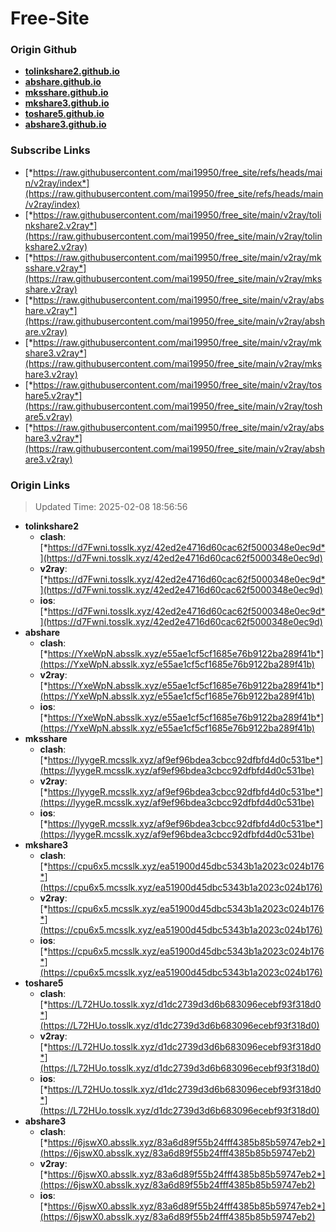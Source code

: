 # Free-Site

### Origin Github

- [**tolinkshare2.github.io**](https://github.com/tolinkshare2/tolinkshare2.github.io)
- [**abshare.github.io**](https://github.com/abshare/abshare.github.io)
- [**mksshare.github.io**](https://github.com/mksshare/mksshare.github.io)
- [**mkshare3.github.io**](https://github.com/mkshare3/mkshare3.github.io)
- [**toshare5.github.io**](https://github.com/toshare5/toshare5.github.io)
- [**abshare3.github.io**](https://github.com/abshare3/abshare3.github.io)

### Subscribe Links

- [*https://raw.githubusercontent.com/mai19950/free_site/refs/heads/main/v2ray/index*](https://raw.githubusercontent.com/mai19950/free_site/refs/heads/main/v2ray/index)
- [*https://raw.githubusercontent.com/mai19950/free_site/main/v2ray/tolinkshare2.v2ray*](https://raw.githubusercontent.com/mai19950/free_site/main/v2ray/tolinkshare2.v2ray)
- [*https://raw.githubusercontent.com/mai19950/free_site/main/v2ray/mksshare.v2ray*](https://raw.githubusercontent.com/mai19950/free_site/main/v2ray/mksshare.v2ray)
- [*https://raw.githubusercontent.com/mai19950/free_site/main/v2ray/abshare.v2ray*](https://raw.githubusercontent.com/mai19950/free_site/main/v2ray/abshare.v2ray)
- [*https://raw.githubusercontent.com/mai19950/free_site/main/v2ray/mkshare3.v2ray*](https://raw.githubusercontent.com/mai19950/free_site/main/v2ray/mkshare3.v2ray)
- [*https://raw.githubusercontent.com/mai19950/free_site/main/v2ray/toshare5.v2ray*](https://raw.githubusercontent.com/mai19950/free_site/main/v2ray/toshare5.v2ray)
- [*https://raw.githubusercontent.com/mai19950/free_site/main/v2ray/abshare3.v2ray*](https://raw.githubusercontent.com/mai19950/free_site/main/v2ray/abshare3.v2ray)

### Origin Links

> Updated Time: 2025-02-08 18:56:56

- **tolinkshare2**
  - **clash**: [*https://d7Fwni.tosslk.xyz/42ed2e4716d60cac62f5000348e0ec9d*](https://d7Fwni.tosslk.xyz/42ed2e4716d60cac62f5000348e0ec9d)
  - **v2ray**: [*https://d7Fwni.tosslk.xyz/42ed2e4716d60cac62f5000348e0ec9d*](https://d7Fwni.tosslk.xyz/42ed2e4716d60cac62f5000348e0ec9d)
  - **ios**: [*https://d7Fwni.tosslk.xyz/42ed2e4716d60cac62f5000348e0ec9d*](https://d7Fwni.tosslk.xyz/42ed2e4716d60cac62f5000348e0ec9d)
- **abshare**
  - **clash**: [*https://YxeWpN.absslk.xyz/e55ae1cf5cf1685e76b9122ba289f41b*](https://YxeWpN.absslk.xyz/e55ae1cf5cf1685e76b9122ba289f41b)
  - **v2ray**: [*https://YxeWpN.absslk.xyz/e55ae1cf5cf1685e76b9122ba289f41b*](https://YxeWpN.absslk.xyz/e55ae1cf5cf1685e76b9122ba289f41b)
  - **ios**: [*https://YxeWpN.absslk.xyz/e55ae1cf5cf1685e76b9122ba289f41b*](https://YxeWpN.absslk.xyz/e55ae1cf5cf1685e76b9122ba289f41b)
- **mksshare**
  - **clash**: [*https://lyygeR.mcsslk.xyz/af9ef96bdea3cbcc92dfbfd4d0c531be*](https://lyygeR.mcsslk.xyz/af9ef96bdea3cbcc92dfbfd4d0c531be)
  - **v2ray**: [*https://lyygeR.mcsslk.xyz/af9ef96bdea3cbcc92dfbfd4d0c531be*](https://lyygeR.mcsslk.xyz/af9ef96bdea3cbcc92dfbfd4d0c531be)
  - **ios**: [*https://lyygeR.mcsslk.xyz/af9ef96bdea3cbcc92dfbfd4d0c531be*](https://lyygeR.mcsslk.xyz/af9ef96bdea3cbcc92dfbfd4d0c531be)
- **mkshare3**
  - **clash**: [*https://cpu6x5.mcsslk.xyz/ea51900d45dbc5343b1a2023c024b176*](https://cpu6x5.mcsslk.xyz/ea51900d45dbc5343b1a2023c024b176)
  - **v2ray**: [*https://cpu6x5.mcsslk.xyz/ea51900d45dbc5343b1a2023c024b176*](https://cpu6x5.mcsslk.xyz/ea51900d45dbc5343b1a2023c024b176)
  - **ios**: [*https://cpu6x5.mcsslk.xyz/ea51900d45dbc5343b1a2023c024b176*](https://cpu6x5.mcsslk.xyz/ea51900d45dbc5343b1a2023c024b176)
- **toshare5**
  - **clash**: [*https://L72HUo.tosslk.xyz/d1dc2739d3d6b683096ecebf93f318d0*](https://L72HUo.tosslk.xyz/d1dc2739d3d6b683096ecebf93f318d0)
  - **v2ray**: [*https://L72HUo.tosslk.xyz/d1dc2739d3d6b683096ecebf93f318d0*](https://L72HUo.tosslk.xyz/d1dc2739d3d6b683096ecebf93f318d0)
  - **ios**: [*https://L72HUo.tosslk.xyz/d1dc2739d3d6b683096ecebf93f318d0*](https://L72HUo.tosslk.xyz/d1dc2739d3d6b683096ecebf93f318d0)
- **abshare3**
  - **clash**: [*https://6jswX0.absslk.xyz/83a6d89f55b24fff4385b85b59747eb2*](https://6jswX0.absslk.xyz/83a6d89f55b24fff4385b85b59747eb2)
  - **v2ray**: [*https://6jswX0.absslk.xyz/83a6d89f55b24fff4385b85b59747eb2*](https://6jswX0.absslk.xyz/83a6d89f55b24fff4385b85b59747eb2)
  - **ios**: [*https://6jswX0.absslk.xyz/83a6d89f55b24fff4385b85b59747eb2*](https://6jswX0.absslk.xyz/83a6d89f55b24fff4385b85b59747eb2)
